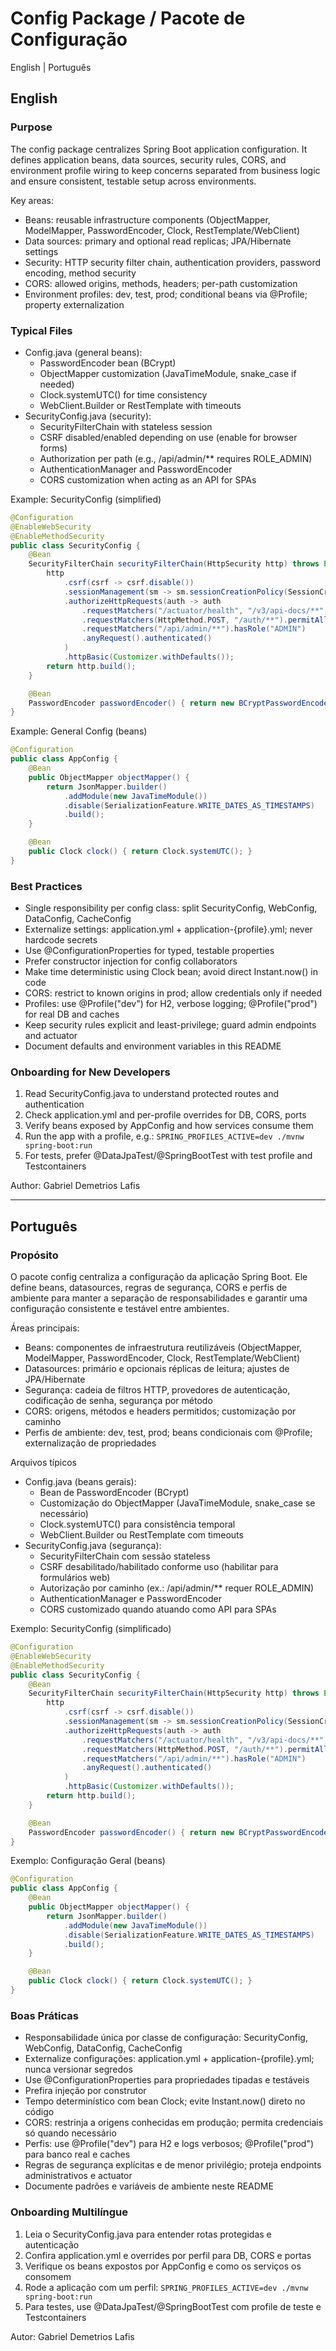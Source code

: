 # Config Package / Pacote de Configuração

English | Português

## English

### Purpose
The config package centralizes Spring Boot application configuration. It defines application beans, data sources, security rules, CORS, and environment profile wiring to keep concerns separated from business logic and ensure consistent, testable setup across environments.

Key areas:
- Beans: reusable infrastructure components (ObjectMapper, ModelMapper, PasswordEncoder, Clock, RestTemplate/WebClient)
- Data sources: primary and optional read replicas; JPA/Hibernate settings
- Security: HTTP security filter chain, authentication providers, password encoding, method security
- CORS: allowed origins, methods, headers; per-path customization
- Environment profiles: dev, test, prod; conditional beans via @Profile; property externalization

### Typical Files
- Config.java (general beans):
  - PasswordEncoder bean (BCrypt)
  - ObjectMapper customization (JavaTimeModule, snake_case if needed)
  - Clock.systemUTC() for time consistency
  - WebClient.Builder or RestTemplate with timeouts
- SecurityConfig.java (security):
  - SecurityFilterChain with stateless session
  - CSRF disabled/enabled depending on use (enable for browser forms)
  - Authorization per path (e.g., /api/admin/** requires ROLE_ADMIN)
  - AuthenticationManager and PasswordEncoder
  - CORS customization when acting as an API for SPAs

Example: SecurityConfig (simplified)
```java
@Configuration
@EnableWebSecurity
@EnableMethodSecurity
public class SecurityConfig {
    @Bean
    SecurityFilterChain securityFilterChain(HttpSecurity http) throws Exception {
        http
            .csrf(csrf -> csrf.disable())
            .sessionManagement(sm -> sm.sessionCreationPolicy(SessionCreationPolicy.STATELESS))
            .authorizeHttpRequests(auth -> auth
                .requestMatchers("/actuator/health", "/v3/api-docs/**", "/swagger-ui/**").permitAll()
                .requestMatchers(HttpMethod.POST, "/auth/**").permitAll()
                .requestMatchers("/api/admin/**").hasRole("ADMIN")
                .anyRequest().authenticated()
            )
            .httpBasic(Customizer.withDefaults());
        return http.build();
    }

    @Bean
    PasswordEncoder passwordEncoder() { return new BCryptPasswordEncoder(); }
}
```

Example: General Config (beans)
```java
@Configuration
public class AppConfig {
    @Bean
    public ObjectMapper objectMapper() {
        return JsonMapper.builder()
            .addModule(new JavaTimeModule())
            .disable(SerializationFeature.WRITE_DATES_AS_TIMESTAMPS)
            .build();
    }

    @Bean
    public Clock clock() { return Clock.systemUTC(); }
}
```

### Best Practices
- Single responsibility per config class: split SecurityConfig, WebConfig, DataConfig, CacheConfig
- Externalize settings: application.yml + application-{profile}.yml; never hardcode secrets
- Use @ConfigurationProperties for typed, testable properties
- Prefer constructor injection for config collaborators
- Make time deterministic using Clock bean; avoid direct Instant.now() in code
- CORS: restrict to known origins in prod; allow credentials only if needed
- Profiles: use @Profile("dev") for H2, verbose logging; @Profile("prod") for real DB and caches
- Keep security rules explicit and least-privilege; guard admin endpoints and actuator
- Document defaults and environment variables in this README

### Onboarding for New Developers
1) Read SecurityConfig.java to understand protected routes and authentication
2) Check application.yml and per-profile overrides for DB, CORS, ports
3) Verify beans exposed by AppConfig and how services consume them
4) Run the app with a profile, e.g.: `SPRING_PROFILES_ACTIVE=dev ./mvnw spring-boot:run`
5) For tests, prefer @DataJpaTest/@SpringBootTest with test profile and Testcontainers

Author: Gabriel Demetrios Lafis

---

## Português

### Propósito
O pacote config centraliza a configuração da aplicação Spring Boot. Ele define beans, datasources, regras de segurança, CORS e perfis de ambiente para manter a separação de responsabilidades e garantir uma configuração consistente e testável entre ambientes.

Áreas principais:
- Beans: componentes de infraestrutura reutilizáveis (ObjectMapper, ModelMapper, PasswordEncoder, Clock, RestTemplate/WebClient)
- Datasources: primário e opcionais réplicas de leitura; ajustes de JPA/Hibernate
- Segurança: cadeia de filtros HTTP, provedores de autenticação, codificação de senha, segurança por método
- CORS: origens, métodos e headers permitidos; customização por caminho
- Perfis de ambiente: dev, test, prod; beans condicionais com @Profile; externalização de propriedades

Arquivos típicos
- Config.java (beans gerais):
  - Bean de PasswordEncoder (BCrypt)
  - Customização do ObjectMapper (JavaTimeModule, snake_case se necessário)
  - Clock.systemUTC() para consistência temporal
  - WebClient.Builder ou RestTemplate com timeouts
- SecurityConfig.java (segurança):
  - SecurityFilterChain com sessão stateless
  - CSRF desabilitado/habilitado conforme uso (habilitar para formulários web)
  - Autorização por caminho (ex.: /api/admin/** requer ROLE_ADMIN)
  - AuthenticationManager e PasswordEncoder
  - CORS customizado quando atuando como API para SPAs

Exemplo: SecurityConfig (simplificado)
```java
@Configuration
@EnableWebSecurity
@EnableMethodSecurity
public class SecurityConfig {
    @Bean
    SecurityFilterChain securityFilterChain(HttpSecurity http) throws Exception {
        http
            .csrf(csrf -> csrf.disable())
            .sessionManagement(sm -> sm.sessionCreationPolicy(SessionCreationPolicy.STATELESS))
            .authorizeHttpRequests(auth -> auth
                .requestMatchers("/actuator/health", "/v3/api-docs/**", "/swagger-ui/**").permitAll()
                .requestMatchers(HttpMethod.POST, "/auth/**").permitAll()
                .requestMatchers("/api/admin/**").hasRole("ADMIN")
                .anyRequest().authenticated()
            )
            .httpBasic(Customizer.withDefaults());
        return http.build();
    }

    @Bean
    PasswordEncoder passwordEncoder() { return new BCryptPasswordEncoder(); }
}
```

Exemplo: Configuração Geral (beans)
```java
@Configuration
public class AppConfig {
    @Bean
    public ObjectMapper objectMapper() {
        return JsonMapper.builder()
            .addModule(new JavaTimeModule())
            .disable(SerializationFeature.WRITE_DATES_AS_TIMESTAMPS)
            .build();
    }

    @Bean
    public Clock clock() { return Clock.systemUTC(); }
}
```

### Boas Práticas
- Responsabilidade única por classe de configuração: SecurityConfig, WebConfig, DataConfig, CacheConfig
- Externalize configurações: application.yml + application-{profile}.yml; nunca versionar segredos
- Use @ConfigurationProperties para propriedades tipadas e testáveis
- Prefira injeção por construtor
- Tempo determinístico com bean Clock; evite Instant.now() direto no código
- CORS: restrinja a origens conhecidas em produção; permita credenciais só quando necessário
- Perfis: use @Profile("dev") para H2 e logs verbosos; @Profile("prod") para banco real e caches
- Regras de segurança explícitas e de menor privilégio; proteja endpoints administrativos e actuator
- Documente padrões e variáveis de ambiente neste README

### Onboarding Multilíngue
1) Leia o SecurityConfig.java para entender rotas protegidas e autenticação
2) Confira application.yml e overrides por perfil para DB, CORS e portas
3) Verifique os beans expostos por AppConfig e como os serviços os consomem
4) Rode a aplicação com um perfil: `SPRING_PROFILES_ACTIVE=dev ./mvnw spring-boot:run`
5) Para testes, use @DataJpaTest/@SpringBootTest com profile de teste e Testcontainers

Autor: Gabriel Demetrios Lafis
